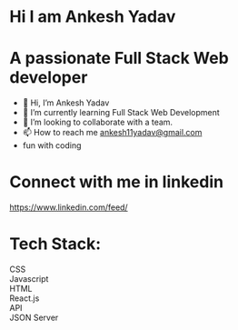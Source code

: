 

# Hi I am Ankesh Yadav

# A passionate Full Stack Web developer 


- 👋 Hi, I’m  Ankesh Yadav
- 🌱 I’m currently learning Full Stack Web Development
- 💞️ I’m looking to collaborate with a team.
- 📫 How to reach me ankesh11yadav@gmail.com
- fun with coding 

# Connect with me in linkedin
https://www.linkedin.com/feed/
 
# Tech Stack:
 
CSS <BR>
Javascript <br>
HTML <br>
React.js <br>
API <br>
JSON Server

<!---
ankesh1111/ankesh1111 is a ✨ special ✨ repository because its `README.md` (this file) appears on your GitHub profile.
You can click the Preview link to take a look at your changes.
--->
